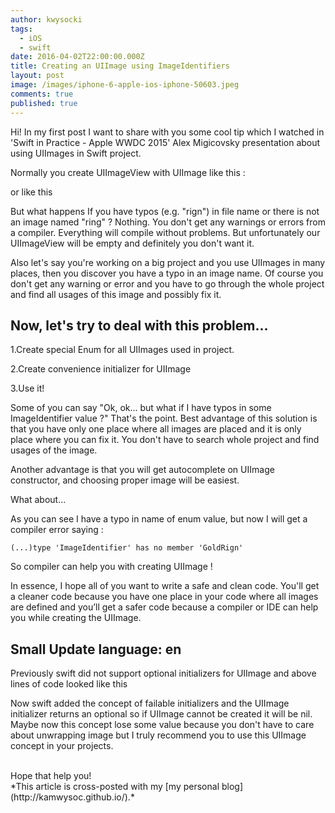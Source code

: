 ```yaml
---
author: kwysocki
tags:
  - iOS
  - swift
date: 2016-04-02T22:00:00.000Z
title: Creating an UIImage using ImageIdentifiers
layout: post
image: /images/iphone-6-apple-ios-iphone-50603.jpeg
comments: true
published: true
---
```


Hi! In my first post I want to share with you some cool tip which I watched in 'Swift in Practice - Apple WWDC 2015' Alex Migicovsky presentation about using UIImages in Swift project.

Normally you create UIImageView with UIImage like this :

<script src="https://gist.github.com/kamwysoc/6d28046f02802b811780668680f84a80.js"></script>

or like this

<script src="https://gist.github.com/kamwysoc/5750d3c2a9a272b2d7c32baaffb3470b.js"></script>

But what happens If you have typos (e.g. "rign") in file name or there is not an image named "ring" ?
Nothing. You don't get any warnings or errors from a compiler. Everything will compile without problems. But unfortunately our UIImageView will be empty and definitely you don't want it.

Also let's say you're working on a big project and you use UIImages in many places, then you discover you have a typo in an image name. Of course you don't get any warning or error and you have to go through the whole project and find all usages of this image and possibly fix it.

Now, let's try to deal with this problem...
---

1.Create special Enum for all UIImages used in project.

<script src="https://gist.github.com/kamwysoc/5854408e1f50790deb8cc720b0b64720.js"></script>

2.Create convenience initializer for UIImage

<script src="https://gist.github.com/kamwysoc/f09177294695cfc9e9fd3facc857157e.js"></script>

3.Use it!

<script src="https://gist.github.com/kamwysoc/da1c87cede7eba3f11ec7afc7d8523a9.js"></script>

Some of you can say "Ok, ok... but what if I have typos in some ImageIdentifier value ?" That's the point. Best advantage of this solution is that you have only one place where all images are placed and it is only place where you can fix it. You don't have to search whole project and find usages of the image.

Another advantage is that you will get autocomplete on UIImage constructor, and choosing proper image will be easiest.

What about...

<script src="https://gist.github.com/kamwysoc/869d0e15ae8e730a054d8a04735c4f9e.js"></script>

As you can see I have a typo in name of enum value, but now I will get a compiler error saying :

`(...)type 'ImageIdentifier' has no member 'GoldRign'`

So compiler can help you with creating UIImage !

In essence, I hope all of you want to write a safe and clean code. You'll get a cleaner code because you have one place in your code where all images are defined and you’ll get a safer code because a compiler or IDE can help you while creating the UIImage.


Small Update
language: en
---
Previously swift did not support optional initializers for UIImage and above lines of code looked like this

<script src="https://gist.github.com/kamwysoc/e88cbeabd058cb618d7d6df1e19a05ad.js"></script>

Now swift added the concept of failable initializers and the UIImage initializer returns an optional so if UIImage cannot be created it will be nil.
Maybe now this concept lose some value because you don't have to care about unwrapping image but I truly recommend you to use this UIImage concept in your projects.

<br/>
Hope that help you!
<br/>
*This article is cross-posted with my [my personal blog](http://kamwysoc.github.io/).*
